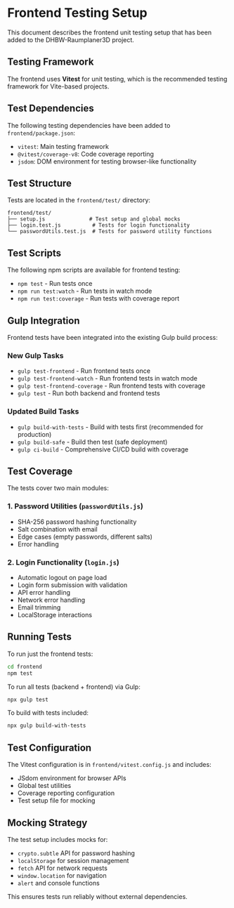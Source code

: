 # Frontend Testing Setup

This document describes the frontend unit testing setup that has been added to the DHBW-Raumplaner3D project.

## Testing Framework

The frontend uses **Vitest** for unit testing, which is the recommended testing framework for Vite-based projects.

## Test Dependencies

The following testing dependencies have been added to `frontend/package.json`:

- `vitest`: Main testing framework
- `@vitest/coverage-v8`: Code coverage reporting
- `jsdom`: DOM environment for testing browser-like functionality

## Test Structure

Tests are located in the `frontend/test/` directory:

```
frontend/test/
├── setup.js              # Test setup and global mocks
├── login.test.js          # Tests for login functionality
└── passwordUtils.test.js  # Tests for password utility functions
```

## Test Scripts

The following npm scripts are available for frontend testing:

- `npm test` - Run tests once
- `npm run test:watch` - Run tests in watch mode
- `npm run test:coverage` - Run tests with coverage report

## Gulp Integration

Frontend tests have been integrated into the existing Gulp build process:

### New Gulp Tasks

- `gulp test-frontend` - Run frontend tests once
- `gulp test-frontend-watch` - Run frontend tests in watch mode  
- `gulp test-frontend-coverage` - Run frontend tests with coverage
- `gulp test` - Run both backend and frontend tests

### Updated Build Tasks

- `gulp build-with-tests` - Build with tests first (recommended for production)
- `gulp build-safe` - Build then test (safe deployment)
- `gulp ci-build` - Comprehensive CI/CD build with coverage

## Test Coverage

The tests cover two main modules:

### 1. Password Utilities (`passwordUtils.js`)
- SHA-256 password hashing functionality
- Salt combination with email
- Edge cases (empty passwords, different salts)
- Error handling

### 2. Login Functionality (`login.js`)  
- Automatic logout on page load
- Login form submission with validation
- API error handling
- Network error handling
- Email trimming
- LocalStorage interactions

## Running Tests

To run just the frontend tests:

```bash
cd frontend
npm test
```

To run all tests (backend + frontend) via Gulp:

```bash
npx gulp test
```

To build with tests included:

```bash
npx gulp build-with-tests
```

## Test Configuration

The Vitest configuration is in `frontend/vitest.config.js` and includes:

- JSdom environment for browser APIs
- Global test utilities
- Coverage reporting configuration
- Test setup file for mocking

## Mocking Strategy

The test setup includes mocks for:

- `crypto.subtle` API for password hashing
- `localStorage` for session management
- `fetch` API for network requests
- `window.location` for navigation
- `alert` and console functions

This ensures tests run reliably without external dependencies.
